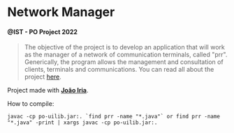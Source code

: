 # Network Manager
#### @IST - PO Project 2022

> The objective of the project is to develop an application that will work as the manager of a network of communication terminals, called "prr". Generically, the program allows the management and consultation of clients, terminals and communications. You can read all about the project [here](NetworkManager/document.pdf).

Project made with **[João Iria](https://github.com/JoaoIria)**.

How to compile: 
```
javac -cp po-uilib.jar:. `find prr -name "*.java"` or find prr -name "*.java" -print | xargs javac -cp po-uilib.jar:.
```
